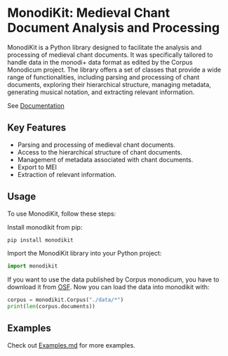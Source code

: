 # MonodiKit: Medieval Chant Document Analysis and Processing
MonodiKit is a Python library designed to facilitate the analysis 
and processing of medieval chant documents. It was specifically 
tailored to handle data in the monodi+ data format as edited 
by the Corpus Monodicum project. 
The library offers a set of classes that 
provide a wide range of functionalities, 
including parsing and processing of chant documents, 
exploring their hierarchical structure, 
managing metadata, generating musical notation, 
and extracting relevant information.

See [Documentation](https://timeipert.github.io/MonodiKit/)


## Key Features
* Parsing and processing of medieval chant documents.
* Access to the hierarchical structure of chant documents.
* Management of metadata associated with chant documents.
* Export to MEI
* Extraction of relevant information.

## Usage
To use MonodiKit, follow these steps:

Install monodikit from pip:

```bash
pip install monodikit
```
Import the MonodiKit library into your Python project:

```python
import monodikit
```

If you want to use the data published by Corpus monodicum, you have to download it from [OSF](https://doi.org/10.17605/OSF.IO/MFPKD).
Now you can load the data into monodikit with:
```python
corpus = monodikit.Corpus("./data/*")
print(len(corpus.documents))
```

## Examples
Check out [Examples.md](https://github.com/timeipert/MonodiKit/blob/main/Examples.md) for more examples.